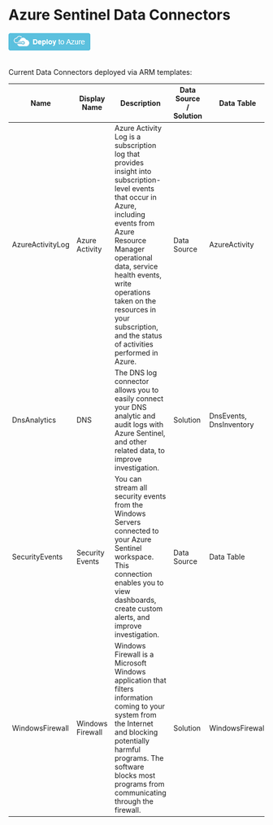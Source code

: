 # Azure Sentinel Data Connectors

<a href="https://portal.azure.com/#create/Microsoft.Template/uri/https%3A%2F%2Fraw.githubusercontent.com%2Fhunters-forge%2FBlacksmith%2Fazure%2Ftemplates%2Fazure%2FSentinel2Go%2Fnestedtemplates%2Fdata-connectors%2FallConnectors.json" target="_blank">
    <img src="https://raw.githubusercontent.com/Azure/azure-quickstart-templates/master/1-CONTRIBUTION-GUIDE/images/deploytoazure.png"/> 
</a>
<br/>
<br/>

Current Data Connectors deployed via ARM templates:

| Name | Display Name | Description | Data Source / Solution | Data Table |
|----|----|----|----|----|
| AzureActivityLog | Azure Activity | Azure Activity Log is a subscription log that provides insight into subscription-level events that occur in Azure, including events from Azure Resource Manager operational data, service health events, write operations taken on the resources in your subscription, and the status of activities performed in Azure. | Data Source | AzureActivity |
| DnsAnalytics| DNS | The DNS log connector allows you to easily connect your DNS analytic and audit logs with Azure Sentinel, and other related data, to improve investigation. | Solution | DnsEvents, DnsInventory |
| SecurityEvents | Security Events | You can stream all security events from the Windows Servers connected to your Azure Sentinel workspace. This connection enables you to view dashboards, create custom alerts, and improve investigation. | Data Source | Data Table | SecurityEvent |
| WindowsFirewall | Windows Firewall | Windows Firewall is a Microsoft Windows application that filters information coming to your system from the Internet and blocking potentially harmful programs. The software blocks most programs from communicating through the firewall. | Solution | WindowsFirewall |